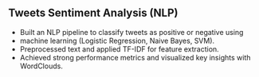 ## Tweets Sentiment Analysis (NLP)

- Built an NLP pipeline to classify tweets as positive or negative using
- machine learning (Logistic Regression, Naive Bayes, SVM).
- Preprocessed text and applied TF-IDF for feature extraction.
- Achieved strong performance metrics and visualized key insights
with WordClouds.
